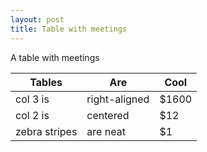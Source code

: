 ```yaml
---
layout: post
title: Table with meetings
---
```


A table with meetings 

| Tables              | Are                 | Cool    |
| ----------------  |-------------     | -----    |
| col 3 is             | right-aligned  | $1600 |
| col 2 is             | centered        |   $12   |
| zebra stripes    | are neat         |    $1    |
